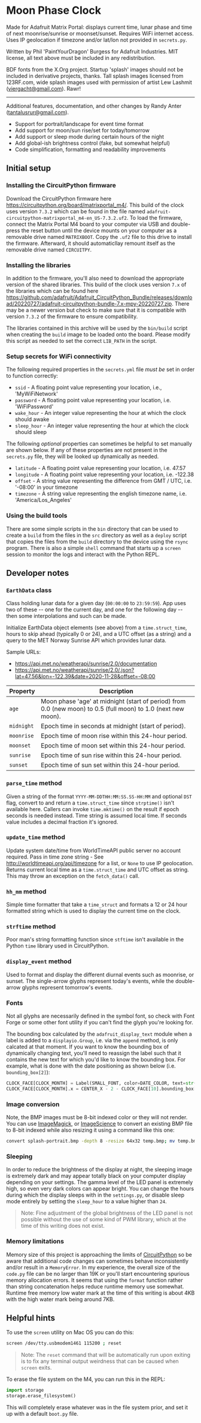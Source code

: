 # Moon Phase Clock

Made for Adafruit Matrix Portal: displays current time, lunar phase and time of next moonrise/sunrise or moonset/sunset.
Requires WiFi internet access. Uses IP geolocation if timezone and/or lat/lon not provided in `secrets.py`.

Written by Phil 'PaintYourDragon' Burgess for Adafruit Industries. MIT license, all text above must be included in any
redistribution.

BDF fonts from the X.Org project. Startup 'splash' images should not be included in derivative projects, thanks. Tall
splash images licensed from 123RF.com, wide splash images used with permission of artist Lew Lashmit
(viergacht@gmail.com). Rawr!

-----
Additional features, documentation, and other changes by Randy Anter (tantalusrur@gmail.com).

* Support for portrait/landscape for event time format
* Add support for moon/sun rise/set for today/tomorrow
* Add support or sleep mode during certain hours of the night
* Add global-ish brightness control (fake, but somewhat helpful)
* Code simplification, formatting and readability improvements

## Initial setup

### Installing the CircuitPython firmware

Download the CircuitPython firmware here <https://circuitpython.org/board/matrixportal_m4/>. This build of the clock
uses version `7.3.2` which can be found in the file named `adafruit-circuitpython-matrixportal_m4-en_US-7.3.2.uf2`. To
load the firmware, connect the Matrix Portal M4 board to your computer via USB and double-press the reset button until
the device mounts on your computer as a removable drive named `MATRIXBOOT`. Copy the `.uf2` file to this drive to
install the firmware. Afterward, it should automaticllay remount itself as the removable drive named `CIRCUITPY`.

### Installing the libraries

In addition to the firmware, you'll also need to download the appropriate version of the shared libraries. This build of
the clock uses version `7.x` of the libraries which can be found here
<https://github.com/adafruit/Adafruit_CircuitPython_Bundle/releases/download/20220727/adafruit-circuitpython-bundle-7.x-mpy-20220727.zip>.
There may be a newer version but check to make sure that it is compatible with version `7.3.2` of the firmware to ensure
compatibility.

The libraries contained in this archive will be used by the `bin/build` script when creating the `build` image to be
loaded onto the board. Please modify this script as needed to set the correct `LIB_PATH` in the script.

### Setup secrets for WiFi connectivity

The following required properties in the `secrets.yml` file _must be_ set in order to function correctly:

* `ssid` - A floating point value representing your location, i.e., 'MyWiFiNetwork'
* `password` - A floating point value representing your location, i.e. 'WiFiPassword'
* `wake_hour` - An integer value representing the hour at which the clock should awake
* `sleep_hour` - An integer value representing the hour at which the clock should sleep

The following _optional_ properties can sometimes be helpful to set manually are shown below. If any of these properties
are not present in the `secrets.py` file, they will be looked up dynamically as needed.

* `latitude` - A floating point value representing your location, i.e. 47.57
* `longitude` - A floating point value representing your location, i.e. -122.38
* `offset` - A string value representing the difference from GMT / UTC, i.e. '-08:00' in your timezone
* `timezone` - A string value representing the english timezone name, i.e. 'America/Los_Angeles'

### Using the build tools

There are some simple scripts in the `bin` directory that can be used to create a `build` from the files in the `src`
directory as well as a `deploy` script that copies the files from the `build` directory to the device using the `rsync`
program. There is also a simple `shell` command that starts up a `screen` session to monitor the logs and interact with
the Python REPL.

## Developer notes

### `EarthData` class

Class holding lunar data for a given day (`00:00:00` to `23:59:59`). App uses two of these -- one for the current day,
and one for the following day -- then some interpolations and such can be made.

Initialize EarthData object elements (see above) from a `time.struct_time`, hours to skip ahead (typically 0 or 24), and
a UTC offset (as a string) and a query to the MET Norway Sunrise API which provides lunar data.

Sample URLs:

* <https://api.met.no/weatherapi/sunrise/2.0/documentation>
* <https://api.met.no/weatherapi/sunrise/2.0/.json?lat=47.56&lon=-122.39&date=2020-11-28&offset=-08:00>

| Property | Description |
| ---- | ---- |
| `age` | Moon phase 'age' at midnight (start of period) from 0.0 (new moon) to 0.5 (full moon) to 1.0 (next new moon).
| `midnight` | Epoch time in seconds at midnight (start of period).
| `moonrise` | Epoch time of moon rise within this 24-hour period.
| `moonset` | Epoch time of moon set within this 24-hour period.
| `sunrise` | Epoch time of sun rise within this 24-hour period.
| `sunset` | Epoch time of sun set within this 24-hour period.

### `parse_time` method

Given a string of the format `YYYY-MM-DDTHH:MM:SS.SS-HH:MM` and optional `DST` flag, convert to and return a
`time.struct_time` since `strptime()` isn't available here. Callers can invoke `time.mktime()` on the result if epoch
seconds is needed instead. Time string is assumed local time. If seconds value includes a decimal
fraction it's ignored.

### `update_time` method

Update system date/time from WorldTimeAPI public server no account required. Pass in time zone string - See
<http://worldtimeapi.org/api/timezone> for a list, or `None` to use IP geolocation. Returns current local time as a
`time.struct_time` and UTC offset as string. This may throw an exception on the `fetch_data()` call.

### `hh_mm` method

Simple time formatter that take a `time_struct` and formats a 12 or 24 hour formatted string which is used to display
the current time on the clock.

### `strftime` method

Poor man's string formatting function since `stftime` isn't available in the Python `time` library used in
CircuitPython.

### `display_event` method

Used to format and display the different diurnal events such as moonrise, or sunset. The single-arrow glyphs represent
today's events, while the double-arrow glyphs represent tomorrow's events.

### Fonts

Not all glyphs are necessarily defined in the symbol font, so check with Font Forge or some other font utility if you
can't find the glyph you're looking for.

The bounding box calculated by the `adafruit_display_text` module when a label is added to a `displayio.Group`, i.e. via
the `append` method, is only calcated at that moment. If you want to know the bounding box of dynamically changing text,
you'll need to reassign the label such that it contains the new text for which you'd like to know the bounding box. For
example, what is done with the date positioning as shown below (i.e. `bounding_box[2]`):

```py
CLOCK_FACE[CLOCK_MONTH] = Label(SMALL_FONT, color=DATE_COLOR, text=str(NOW.tm_mon), y=TIME_Y + 10)
CLOCK_FACE[CLOCK_MONTH].x = CENTER_X - 2 - CLOCK_FACE[10].bounding_box[2]
```

### Image conversion

Note, the BMP images must be 8-bit indexed color or they will not render. You can use
[ImageMagick](https://imagemagick.org/index.php), or [ImageScience](https://github.com/seattlerb/image_science) to
convert an existing BMP file to 8-bit indexed while also resizing it using a command like this one:

```sh
convert splash-portrait.bmp -depth 8 -resize 64x32 temp.bmp; mv temp.bmp splash-portrait.bmp
```

### Sleeping

In order to reduce the brightness of the display at night, the sleeping image is extremely dark and may appear totally
black on your computer display depending on your settings. The gamma level of the LED panel is extremely high, so even
very dark colors can appear bright. You can change the hours during which the display sleeps with in the `settings.py`,
or disable sleep mode entirely by setting the `sleep_hour` to a value higher than `24`.

> Note: Fine adjustment of the global brightness of the LED panel is not possible without the use of some kind of PWM
> library, which at the time of this writing does not exist.

### Memory limitations

Memory size of this project is approaching the limits of
[CircuitPython](https://learn.adafruit.com/welcome-to-circuitpython?view=all#what-is-a-memoryerror-3020684-8) so be
aware that additional code changes can sometimes behave inconsistently and/or result in a `MemoryError`. In my
experience, the overall size of the `code.py` file can be no larger than 19K or you'll start encountering spurious
memory allocation errors. It seems that using the `format` function rather than string concatenation helps reduce
runtime memory use somewhat. Runtime free memory low water mark at the time of this writing is about 4KB with the high
water mark being around 7KB.

## Helpful hints

To use the `screen` utility on Mac OS you can do this:

```sh
screen /dev/tty.usbmodem1461 115200 ; reset
```

> Note: The `reset` command that will be automatically run upon exiting is to fix any terminal output weirdness that can
> be caused when `screen` exits.

To erase the file system on the M4, you can run this in the REPL:

```py
import storage
storage.erase_filesystem()
```

This will completely erase whatever was in the file system prior, and set it up with a default `boot.py` file.

